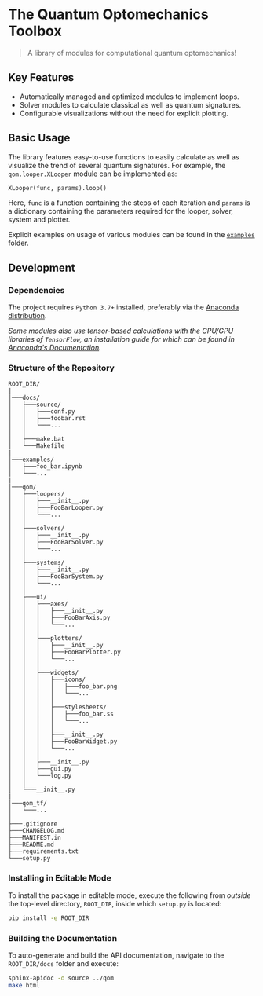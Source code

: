 # The Quantum Optomechanics Toolbox

> A library of modules for computational quantum optomechanics!

## Key Features

* Automatically managed and optimized modules to implement loops.
* Solver modules to calculate classical as well as quantum signatures.
* Configurable visualizations without the need for explicit plotting.

## Basic Usage

The library features easy-to-use functions to easily calculate as well as visualize the trend of several quantum signatures.
For example, the `qom.looper.XLooper` module can be implemented as:

```python
XLooper(func, params).loop()
```

Here, `func` is a function containing the steps of each iteration and `params` is a dictionary containing the parameters required for the looper, solver, system and plotter.

Explicit examples on usage of various modules can be found in the [`examples`](./examples) folder.

## Development

### Dependencies

The project requires `Python 3.7+` installed, preferably via the [Anaconda distribution](https://www.anaconda.com/products/individual).

*Some modules also use tensor-based calculations with the CPU/GPU libraries of `TensorFlow`, an installation guide for which can be found in [Anaconda's  Documentation](https://docs.anaconda.com/anaconda/user-guide/tasks/tensorflow/).*

### Structure of the Repository

```
ROOT_DIR/
|
│───docs/
│   ├───source/
│   │   ├───conf.py
│   │   ├───foobar.rst
│   │   └───...
│   │   
│   ├───make.bat
│   └───Makefile
|
│───examples/
│   ├───foo_bar.ipynb
│   └───...
|
│───qom/
│   ├───loopers/
│   │   ├───__init__.py
│   │   ├───FooBarLooper.py
│   │   └───...
│   │   
│   ├───solvers/
│   │   ├───__init__.py
│   │   ├───FooBarSolver.py
│   │   └───...
│   │   
│   ├───systems/
│   │   ├───__init__.py
│   │   ├───FooBarSystem.py
│   │   └───...
│   │   
│   ├───ui/
│   │   ├───axes/
│   │   │   ├───__init__.py
│   │   │   ├───FooBarAxis.py
│   │   │   └───...
│   │   │
│   │   ├───plotters/
│   │   │   ├───__init__.py
│   │   │   ├───FooBarPlotter.py
│   │   │   └───...
│   │   │
│   │   ├───widgets/
│   │   │   ├───icons/
│   │   │   │   ├───foo_bar.png
│   │   │   │   └───...
│   │   │   │
│   │   │   ├───stylesheets/
│   │   │   │   ├───foo_bar.ss
│   │   │   │   └───...
│   │   │   │
│   │   │   ├───__init__.py
│   │   │   ├───FooBarWidget.py
│   │   │   └───...
│   │   │
│   │   ├───__init__.py
│   │   ├───gui.py
│   │   └───log.py
│   │   
│   └───__init__.py
|
│───qom_tf/
│   └───...
│
├───.gitignore
├───CHANGELOG.md
├───MANIFEST.in
├───README.md
├───requirements.txt
└───setup.py
```

### Installing in Editable Mode

To install the package in editable mode, execute the following from *outside* the top-level directory, `ROOT_DIR`, inside which `setup.py` is located:

```bash
pip install -e ROOT_DIR
```

### Building the Documentation

To auto-generate and build the API documentation, navigate to the `ROOT_DIR/docs` folder and execute:

```bash
sphinx-apidoc -o source ../qom
make html
```

